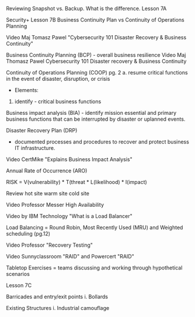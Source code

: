 Reviewing Snapshot vs. Backup. What is the difference. Lesson 7A

Security+ Lesson 7B
Business Continuity Plan vs Continuity of Operations Planning

Video Maj Tomasz Pawel "Cybersecurity  101 Disaster Recovery & Business Continuity"


Business Continuity Planning (BCP) - overall business resilience
Video Maj Thomasz Pawel Cybersecurity 101 Disaster recovery & Business Continuity 



Continuity of Operations Planning (COOP) pg. 2
a. resume critical functions in the event of disaster, disruption, or crisis
- Elements:
1. identify - critical business functions

Business impact analysis (BIA) - identify mission essential and primary business functions that can be interrupted by disaster or uplanned events.

Disaster Recovery Plan (DRP)
- documented processes and procedures to recover and protect business IT infrastructure.

Video CertMike "Explains Business Impact Analysis"

Annual Rate of Occurrence (ARO)

RISK = V(vulnerability) * T(threat * L(likelihood) * I(impact)

Review hot site warm site cold site

Video Professor Messer High Availability

Video by IBM Technology "What is a Load Balancer"

Load Balancing = Round Robin, Most Recently Used (MRU) and Weighted scheduling (pg.12)

Video Professor "Recovery Testing"

Video Sunnyclassroom "RAID" and Powercert "RAID"

Tabletop Exercises = teams discussing and working through hypothetical scenarios

Lesson 7C

Barricades and entry/exit points
i. Bollards

Existing Structures
i. Industrial camouflage


